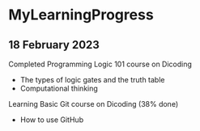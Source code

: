 MyLearningProgress
==
18 February 2023
--
Completed Programming Logic 101 course on Dicoding
* The types of logic gates and the truth table
* Computational thinking

Learning Basic Git course on Dicoding (38% done)
* How to use GitHub

